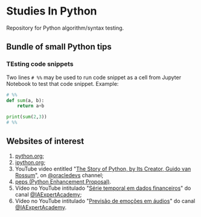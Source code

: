 # Studies In Python

Repository for Python algorithm/syntax testing.

## Bundle of small Python tips

### TEsting code snippets

Two lines `# %%` may be used to run code snippet as a cell from Jupyter Notebook to test that code snippet. Example:

```python
# %%
def sum(a, b):
    return a+b

print(sum(2,3))
# %%
```

## Websites of interest

1. [python.org](https://www.python.org/);
2. [ipython.org](https://ipython.org/notebook.html);
3. YouTube video entitled "[The Story of Python, by Its Creator, Guido van Rossum](https://www.youtube.com/watch?v=J0Aq44Pze-w)", on [@oracledevs](https://www.youtube.com/@oracledevs) channel;
4. [peps (Python Enhancement Proposal)](https://peps.python.org/).
5. Vídeo no YouTube intitulado "[Série temporal em dados financeiros](https://youtu.be/bBeitXfbjtU)" do canal [@IAExpertAcademy](https://www.youtube.com/@IAExpertAcademy);
6. Vídeo no YouTube intitulado "[Previsão de emoções em áudios](https://youtu.be/y1csyDFE2m8)" do canal [@IAExpertAcademy](https://www.youtube.com/@IAExpertAcademy).
